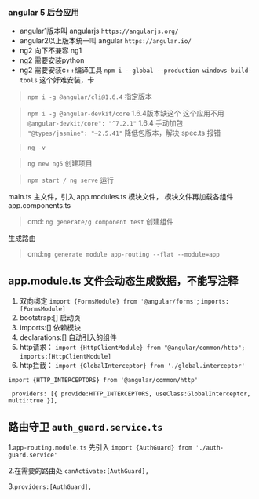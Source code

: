 ### angular 5    后台应用
- angular1版本叫 angularjs   `https://angularjs.org/`
- angular2以上版本统一叫 angular   `https://angular.io/`
- ng2 向下不兼容 ng1
- ng2 需要安装python 
- ng2 需要安装c++编译工具  `npm i --global --production windows-build-tools` 这个好难安装，卡

> `npm i -g @angular/cli@1.6.4`  指定版本

> `npm i -g @angular-devkit/core`  1.6.4版本缺这个 这个应用不用
>  `@angular-devkit/core": "^7.2.1"`  1.6.4 手动加包  
>  `"@types/jasmine": "~2.5.41"`  降低包版本，解决 spec.ts 报错

> `ng -v` 

> `ng new ng5`  创建项目

> `npm start / ng serve`  运行

main.ts 主文件，引入 app.modules.ts 模块文件， 模块文件再加载各组件 app.components.ts

>cmd: `ng generate/g component test`  创建组件

生成路由

>cmd:`ng generate module app-routing --flat --module=app`


## app.module.ts 文件会动态生成数据，不能写注释
1. 双向绑定 `import {FormsModule} from '@angular/forms'`;   `imports:[FormsModule]`
2. bootstrap:[] 启动页
3. imports:[]  依赖模块
4. declarations:[] 自动引入的组件
5. http请求： `import {HttpClientModule} from "@angular/common/http";`  `imports:[HttpClientModule]`
6. http拦截： 
`import {GlobalInterceptor} from './global.interceptor'`

`import {HTTP_INTERCEPTORS} from '@angular/common/http'`

` providers: [{
  provide:HTTP_INTERCEPTORS,
  useClass:GlobalInterceptor,
  multi:true
}],`
## 路由守卫 `auth_guard.service.ts`
1.`app-routing.module.ts` 先引入 `import {AuthGuard} from './auth-guard.service'`

2.在需要的路由处 `canActivate:[AuthGuard],`
   
3.`providers:[AuthGuard],`

